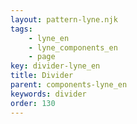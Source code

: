 ```yaml
---
layout: pattern-lyne.njk
tags: 
    - lyne_en
    - lyne_components_en
    - page
key: divider-lyne_en
title: Divider
parent: components-lyne_en
keywords: divider
order: 130
---
```

